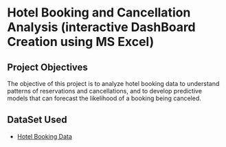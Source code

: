 # Hotel Booking and Cancellation Analysis (interactive DashBoard Creation using MS Excel)
## Project Objectives
The objective of this project is to analyze hotel booking data to understand patterns of reservations and cancellations, and to develop predictive models that can forecast the likelihood of a booking being canceled.
## DataSet Used
- <a href ="https://github.com/masuqueali91/Data-Analysis-Dashboard-Hotel-Booking-and-Cancelation-Data-Set-/blob/main/Copy%20of%20hotel%20Analysis.xlsx"> Hotel Booking Data </a>
